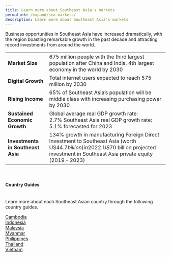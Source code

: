 ```yaml
---
title: Learn more about Southeast Asia's markets
permalink: /expand/sea-markets/
description: Learn more about Southeast Asia's markets
---
```

Business opportunities in Southeast Asia have increased dramatically, with the region boasting remarkable growth in the past decade and attracting record investments from around the world.



|  |  | 
| -------- | -------- | 
| <b>Market Size</b> |675 million people with the third largest population after China and India. 4th largest economy in the world by 2030 |
<b>Digital Growth</b> | Total internet users expected to reach 575 million by 2030 | 
<b>Rising Income</b> | 65% of Southeast Asia’s population will be middle class with increasing purchasing power by 2030| 
<b>Sustained Economic Growth</b> | Global average real GDP growth rate: 2.7% Southeast Asia real GDP growth rate: 5.1% forecasted for 2023| 
<b>Investments in Southeast Asia</b> |134% growth in manufacturing Foreign Direct Investment to Southeast Asia (worth US$44.7 billion) in 2022. US$70 billion projected investment in Southeast Asia private equity (2019 – 2023)| 
<br>

<h4>Country Guides</h4><br>
Learn more about each Southeast Asian country through the following country guides.<br>

[Cambodia](https://www.enterprisesg.gov.sg/overseas-markets/asia-pacific/cambodia/market-profile)<br>
[Indonesia](https://www.enterprisesg.gov.sg/overseas-markets/asia-pacific/indonesia/market-profile)<br>
[Malaysia](https://www.enterprisesg.gov.sg/overseas-markets/asia-pacific/malaysia/market-profile)<br>
[Myanmar](https://www.enterprisesg.gov.sg/overseas-markets/asia-pacific/myanmar/market-profile)<br>
[Philippines](https://www.enterprisesg.gov.sg/overseas-markets/asia-pacific/philippines/market-profile)<br>
[Thailand](https://www.enterprisesg.gov.sg/overseas-markets/asia-pacific/thailand/market-profile)<br>
[Vietnam](https://www.enterprisesg.gov.sg/overseas-markets/asia-pacific/vietnam/market-profile)<br>